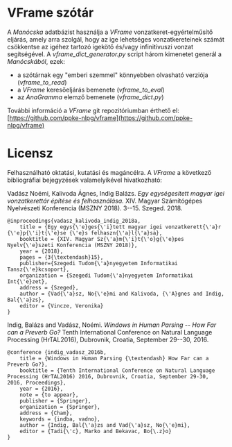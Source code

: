 # VFrame szótár
A _Manócska_ adatbázist használja a _VFrame_ vonzatkeret-egyértelműsítő eljárás, amely arra szolgál, hogy az ige lehetséges vonzatkereteinek számát csökkentse az igéhez tartozó igekötő és/vagy infinitívuszi vonzat segítségével. A *vframe_dict_generator.py* script három kimenetet generál a _Manócskából_, ezek:

- a szótárnak egy "emberi szemmel" könnyebben olvasható verziója (*vframe_to_read*)
- a _VFrame_ keresőeljárás bemenete (*vframe_to_eval*)
- az _AnaGramma_ elemző bemenete (*vframe_dict.py*)

További információ a _VFrame_ git repozitóriumban érthető el: [https://github.com/ppke-nlpg/vframe](https://github.com/ppke-nlpg/vframe) 

# Licensz
Felhasználható oktatási, kutatási és magáncélra. A _VFrame_ a következő bibliográfiai bejegyzések valamelyikével hivatkozható:

Vadász Noémi, Kalivoda Ágnes, Indig Balázs. _Egy egységesített magyar igei vonzatkerettár építése és felhasználása._ XIV. Magyar Számítógépes Nyelvészeti Konferencia (MSZNY 2018). 3--15. Szeged. 2018.

    @inproceedings{vadasz_kalivoda_indig_2018a,
        title = {Egy egys{\'e}ges{\'i}tett magyar igei vonzatkerett{\'a}r {\'e}p{\'i}t{\'e}se {\'e}s felhaszn{\'a}l{\'a}sa},
        booktitle = {XIV. Magyar Sz{\'a}m{\'i}t{\'o}g{\'e}pes Nyelv{\'e}szeti Konferencia (MSZNY 2018)},
        year = {2018},
        pages = {3{\textendash}15},
        publisher={Szegedi Tudom{\'a}nyegyetem Informatikai Tansz{\'e}kcsoport},
        organization = {Szegedi Tudom{\'a}nyegyetem Informatikai Int{\'e}zet},
        address = {Szeged},
        author = {Vad{\'a}sz, No{\'e}mi and Kalivoda, {\'A}gnes and Indig, Bal{\'a}zs},
        editor = {Vincze, Veronika}
    }

Indig, Balázs and Vadász, Noémi. _Windows in Human Parsing -- How Far can a Preverb Go?_ Tenth International Conference on Natural Language Processing (HrTAL2016), Dubrovnik, Croatia, September 29--30, 2016.

    @conference {indig_vadasz_2016b,
        title = {Windows in Human Parsing {\textendash} How Far can a Preverb Go?},
        booktitle = {Tenth International Conference on Natural Language Processing (HrTAL2016) 2016, Dubrovnik, Croatia, September 29-30, 2016, Proceedings},
        year = {2016},
        note = {to appear},
        publisher = {Springer},
        organization = {Springer},
        address = {Cham},
        keywords = {indba, vadno},
        author = {Indig, Bal{\'a}zs and Vad{\'a}sz, No{\'e}mi},
        editor = {Tadi{\'c}, Marko and Bekavac, Bo{\.z}o}
    }
